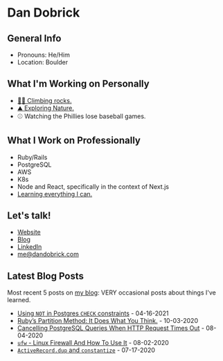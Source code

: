 # Dan Dobrick

## General Info
- Pronouns: He/Him
- Location: Boulder

## What I'm Working on Personally
- [🧗‍♂️ Climbing rocks.](https://www.mountainproject.com/user/201108776/dan-d)
- [⛰️ Exploring Nature.](https://www.alltrails.com/members/dan-d-55)
- ⚾️ Watching the Phillies lose baseball games.

## What I Work on Professionally
- Ruby/Rails
- PostgreSQL
- AWS
- K8s
- Node and React, specifically in the context of Next.js
- [Learning everything I can.](https://dandobrick.com/blog)

## Let's talk!
- [Website](https://dandobrick.com)
- [Blog](https://dandobrick.com/blog)
- [LinkedIn](https://www.linkedin.com/in/dandobrick/)
- [me@dandobrick.com](mailto:me@dandobrick.com)

## Latest Blog Posts
Most recent 5 posts on [my blog](https://dandobrick.com/blog): VERY occasional posts about things I've learned.

<!-- blog starts -->
- [Using `NOT` in Postgres `CHECK` constraints](http://dandobrick.com/blog/posts/using-not-in-postgres-check-constraints/) - 04-16-2021
- [Ruby’s Partition Method: It Does What You Think.](http://dandobrick.com/blog/posts/ruby-partitions/) - 10-03-2020
- [Cancelling PostgreSQL Queries When HTTP Request Times Out](http://dandobrick.com/blog/posts/cancelling-postgresql-queries/) - 08-04-2020
- [`ufw` - Linux Firewall And How To Use It](http://dandobrick.com/blog/posts/ufw-linux-firewall-and-how-to-use-it/) - 08-02-2020
- [`ActiveRecord.dup` and `constantize`](http://dandobrick.com/blog/posts/til-small-things/) - 07-17-2020
<!-- blog ends -->
